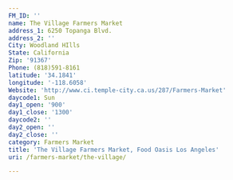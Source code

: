 ```yaml
---
FM_ID: ''
name: The Village Farmers Market
address_1: 6250 Topanga Blvd.
address_2: ''
City: Woodland HIlls
State: California
Zip: '91367'
Phone: (818)591-8161
latitude: '34.1841'
longitude: '-118.6058'
Website: 'http://www.ci.temple-city.ca.us/287/Farmers-Market'
daycode1: Sun
day1_open: '900'
day1_close: '1300'
daycode2: ''
day2_open: ''
day2_close: ''
category: Farmers Market
title: 'The Village Farmers Market, Food Oasis Los Angeles'
uri: /farmers-market/the-village/

---
```

